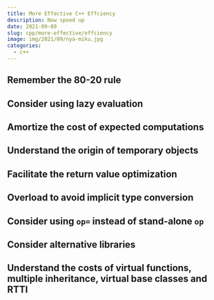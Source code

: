 ```yaml
---
title: More Effective C++ Effciency
description: Now speed up
date: 2021-09-09
slug: cpp/more-effective/effciency
image: img/2021/09/nya-miku.jpg
categories:
  - c++
---
```


## Remember the 80-20 rule

## Consider using lazy evaluation

## Amortize the cost of expected computations

## Understand the origin of temporary objects

## Facilitate the return value optimization

## Overload to avoid implicit type conversion

## Consider using `op=` instead of stand-alone `op`

## Consider alternative libraries

## Understand the costs of virtual functions, multiple inheritance, virtual base classes and RTTI
